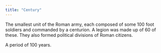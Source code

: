 ```yaml
---
title: "Century"
---
```

The smallest unit of the Roman army, each composed of some 100 foot soldiers and commanded by a centurion. A legion was made up of 60 of these. They also formed political divisions of Roman citizens.

A period of 100 years.

